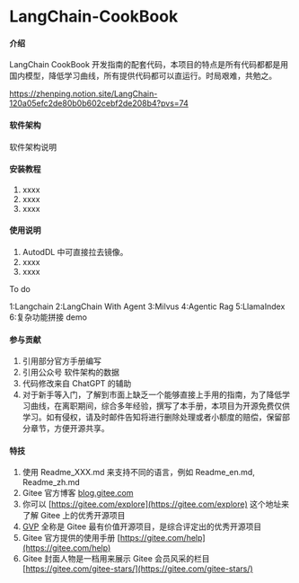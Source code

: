 # LangChain-CookBook 

#### 介绍
LangChain CookBook 开发指南的配套代码，本项目的特点是所有代码都都是用国内模型，降低学习曲线，所有提供代码都可以直运行。时局艰难，共勉之。



https://zhenping.notion.site/LangChain-120a05efc2de80b0b602cebf2de208b4?pvs=74


#### 软件架构
软件架构说明


#### 安装教程

1.  xxxx
2.  xxxx
3.  xxxx

#### 使用说明

1.  AutodDL 中可直接拉去镜像。
2.  xxxx
3.  xxxx

To do

1:Langchain 
2:LangChain With Agent
3:Milvus
4:Agentic Rag
5:LlamaIndex
6:复杂功能拼接 demo
#### 参与贡献

1.  引用部分官方手册编写
2.  引用公众号 软件架构的数据
3.  代码修改来自 ChatGPT 的辅助
4.  对于新手等入门，了解到市面上缺乏一个能够直接上手用的指南，为了降低学习曲线，在离职期间，综合多年经验，撰写了本手册，本项目为开源免费仅供学习。如有侵权，请及时邮件告知将进行删除处理或者小额度的赔偿，保留部分章节，方便开源共享。



#### 特技

1.  使用 Readme\_XXX.md 来支持不同的语言，例如 Readme\_en.md, Readme\_zh.md
2.  Gitee 官方博客 [blog.gitee.com](https://blog.gitee.com)
3.  你可以 [https://gitee.com/explore](https://gitee.com/explore) 这个地址来了解 Gitee 上的优秀开源项目
4.  [GVP](https://gitee.com/gvp) 全称是 Gitee 最有价值开源项目，是综合评定出的优秀开源项目
5.  Gitee 官方提供的使用手册 [https://gitee.com/help](https://gitee.com/help)
6.  Gitee 封面人物是一档用来展示 Gitee 会员风采的栏目 [https://gitee.com/gitee-stars/](https://gitee.com/gitee-stars/)
